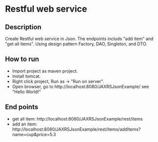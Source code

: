 # Restful web service

## Description
Create Restful web service in Json. The endpoints includs "add item" and "get all items". Using design pattern Factory, DAO, Singleton, and DTO.

## How to run  
- Import project as maven project. 
- Install tomcat.
- Right click project, Run as -> "Run on server".
- Open browser, go to http://localhost:8080/JAXRSJsonExample/ see "Hello World!"
 
## End points
- get all item:  http://localhost:8080/JAXRSJsonExample/rest/items
- add an item:  http://localhost:8080/JAXRSJsonExample/rest/items/addItems?name=cup&price=5.3
